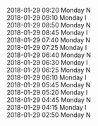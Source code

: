 2018-01-29 09:20 Monday  N  
2018-01-29 09:10 Monday  I  
2018-01-29 08:50 Monday  N  
2018-01-29 08:45 Monday  I  
2018-01-29 07:40 Monday  N  
2018-01-29 07:25 Monday  I  
2018-01-29 06:40 Monday  N  
2018-01-29 06:30 Monday  I  
2018-01-29 06:25 Monday  N  
2018-01-29 06:10 Monday  I  
2018-01-29 05:45 Monday  N  
2018-01-29 05:20 Monday  I  
2018-01-29 04:45 Monday  N  
2018-01-29 04:15 Monday  I  
2018-01-29 02:50 Monday  N  

